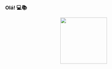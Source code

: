 ### Olá!  💻📚 

<div align="center">
  <a href="https://github.com/mathesanto">
  <img height="150em" src="https://github-readme-stats.vercel.app/api?username=mathesanto&show_icons=true&theme=radical")
  <img height="150em" src="https://github-readme-stats.vercel.app/api/top-langs/?username=mathesanto&layout=compact&langs_count=7&theme=dark"/></div>
  
  
  
  
  
<!--
**mathesanto/mathesanto** is a ✨ _special_ ✨ repository because its `README.md` (this file) appears on your GitHub profile.

Here are some ideas to get you started:

- 🔭 I’m currently working on ...
- 🌱 I’m currently learning ...
- 👯 I’m looking to collaborate on ...
- 🤔 I’m looking for help with ...
- 💬 Ask me about ...
- 📫 How to reach me: ...
- 😄 Pronouns: ...
- ⚡ Fun fact: ...
-->
